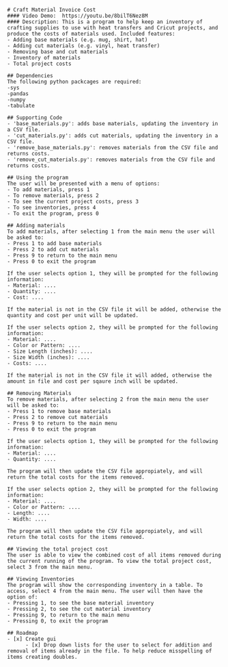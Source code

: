     # Craft Material Invoice Cost
    #### Video Demo:  https://youtu.be/8bilT6Nez8M
    #### Description: This is a program to help keep an inventory of crafting supplies to use with heat transfers and Cricut projects, and produce the costs of materials used. Included features:
    - Adding base materials (e.g. mug, shirt, hat)
    - Adding cut materials (e.g. vinyl, heat transfer)
    - Removing base and cut materials
    - Inventory of materials
    - Total project costs

    ## Dependencies
    The following python packcages are required:
    -sys
    -pandas
    -numpy
    -tabulate

    ## Supporting Code
    - 'base_materials.py': adds base materials, updating the inventory in a CSV file.
    - 'cut_materials.py': adds cut materials, updating the inventory in a CSV file.
    - 'remove_base_materials.py': removes materials from the CSV file and returns costs.
    - 'remove_cut_materials.py': removes materials from the CSV file and returns costs.

    ## Using the program
    The user will be presented with a menu of options:
    - To add materials, press 1
    - To remove materials, press 2
    - To see the current project costs, press 3
    - To see inventories, press 4
    - To exit the program, press 0

    ## Adding materials
    To add materials, after selecting 1 from the main menu the user will be asked to:
    - Press 1 to add base materials
    - Press 2 to add cut materials
    - Press 9 to return to the main menu
    - Press 0 to exit the program

    If the user selects option 1, they will be prompted for the following information:
    - Material: ....
    - Quantity: ....
    - Cost: ....

    If the material is not in the CSV file it will be added, otherwise the quantity and cost per unit will be updated.

    If the user selects option 2, they will be prompted for the following information:
    - Material: ....
    - Color or Pattern: ....
    - Size Length (inches): ....
    - Size Width (inches): ....
    - Costs: ....

    If the material is not in the CSV file it will added, otherwise the amount in file and cost per sqaure inch will be updated.

    ## Removing Materials
    To remove materials, after selecting 2 from the main menu the user will be asked to:
    - Press 1 to remove base materials
    - Press 2 to remove cut materials
    - Press 9 to return to the main menu
    - Press 0 to exit the program

    If the user selects option 1, they will be prompted for the following information:
    - Material: ....
    - Quantity: ....

    The program will then update the CSV file appropiately, and will return the total costs for the items removed.

    If the user selects option 2, they will be prompted for the following information:
    - Material: ....
    - Color or Pattern: ....
    - Length: ....
    - Width: ....

    The program will then update the CSV file appropiately, and will return the total costs for the items removed.

    ## Viewing the total project cost
    The user is able to view the combined cost of all items removed during the current running of the program. To view the total project cost, select 3 from the main menu.

    ## Viewing Inventories
    The program will show the corresponding inventory in a table. To access, select 4 from the main menu. The user will then have the option of:
    - Pressing 1, to see the base material inventory
    - Pressing 2, to see the cut material inventory
    - Pressing 9, to return to the main menu
    - Pressing 0, to exit the program

    ## Roadmap
    - [x] Create gui
          - [x] Drop down lists for the user to select for addition and removal of items already in the file. To help reduce misspelling of items creating doubles.
